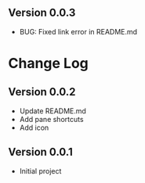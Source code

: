 ## Version 0.0.3
- BUG: Fixed link error in README.md

# Change Log
## Version 0.0.2
- Update README.md
- Add pane shortcuts
- Add icon
## Version 0.0.1
- Initial project
